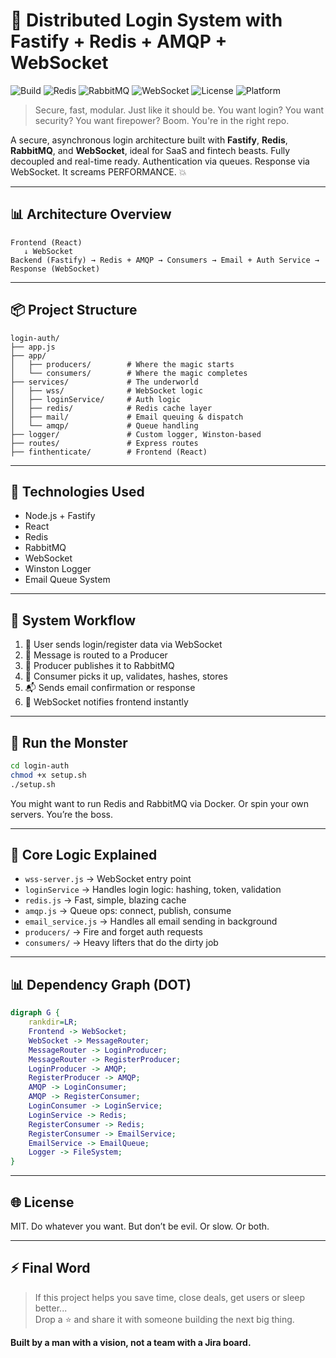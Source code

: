 
# 🔐 Distributed Login System with Fastify + Redis + AMQP + WebSocket

![Build](https://img.shields.io/badge/build-passing-brightgreen)
![Redis](https://img.shields.io/badge/cache-redis-red)
![RabbitMQ](https://img.shields.io/badge/queue-rabbitmq-orange)
![WebSocket](https://img.shields.io/badge/websocket-enabled-blue)
![License](https://img.shields.io/badge/license-MIT-lightgrey)
![Platform](https://img.shields.io/badge/platform-nodejs-yellow)

> Secure, fast, modular. Just like it should be. You want login? You want security? You want firepower? Boom. You're in the right repo.

A secure, asynchronous login architecture built with **Fastify**, **Redis**, **RabbitMQ**, and **WebSocket**, ideal for SaaS and fintech beasts. Fully decoupled and real-time ready. Authentication via queues. Response via WebSocket. It screams PERFORMANCE. 💥

---

## 📊 Architecture Overview

```
Frontend (React)
   ↓ WebSocket
Backend (Fastify) → Redis + AMQP → Consumers → Email + Auth Service → Response (WebSocket)
```

---

## 📦 Project Structure

```
login-auth/
├── app.js
├── app/
│   ├── producers/        # Where the magic starts
│   └── consumers/        # Where the magic completes
├── services/             # The underworld
│   ├── wss/              # WebSocket logic
│   ├── loginService/     # Auth logic
│   ├── redis/            # Redis cache layer
│   ├── mail/             # Email queuing & dispatch
│   └── amqp/             # Queue handling
├── logger/               # Custom logger, Winston-based
├── routes/               # Express routes
├── finthenticate/        # Frontend (React)
```

---

## 🚀 Technologies Used

- Node.js + Fastify
- React
- Redis
- RabbitMQ
- WebSocket
- Winston Logger
- Email Queue System

---

## 🔄 System Workflow

1. 🧠 User sends login/register data via WebSocket
2. 🚀 Message is routed to a Producer
3. 📮 Producer publishes it to RabbitMQ
4. 🧾 Consumer picks it up, validates, hashes, stores
5. 📬 Sends email confirmation or response
6. 🧵 WebSocket notifies frontend instantly

---

## 🔧 Run the Monster

```bash
cd login-auth
chmod +x setup.sh
./setup.sh
```

You might want to run Redis and RabbitMQ via Docker. Or spin your own servers. You’re the boss.

---

## 🧩 Core Logic Explained

- `wss-server.js` → WebSocket entry point
- `loginService` → Handles login logic: hashing, token, validation
- `redis.js` → Fast, simple, blazing cache
- `amqp.js` → Queue ops: connect, publish, consume
- `email_service.js` → Handles all email sending in background
- `producers/` → Fire and forget auth requests
- `consumers/` → Heavy lifters that do the dirty job

---

## 📊 Dependency Graph (DOT)

```dot
digraph G {
    rankdir=LR;
    Frontend -> WebSocket;
    WebSocket -> MessageRouter;
    MessageRouter -> LoginProducer;
    MessageRouter -> RegisterProducer;
    LoginProducer -> AMQP;
    RegisterProducer -> AMQP;
    AMQP -> LoginConsumer;
    AMQP -> RegisterConsumer;
    LoginConsumer -> LoginService;
    LoginService -> Redis;
    RegisterConsumer -> Redis;
    RegisterConsumer -> EmailService;
    EmailService -> EmailQueue;
    Logger -> FileSystem;
}
```

---

## 🌐 License

MIT. Do whatever you want. But don’t be evil. Or slow. Or both.

---

## ⚡ Final Word

> If this project helps you save time, close deals, get users or sleep better...  
> Drop a ⭐ and share it with someone building the next big thing.  

**Built by a man with a vision, not a team with a Jira board.**

